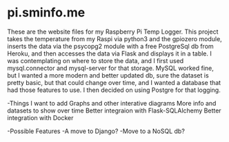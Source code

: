 # pi.sminfo.me

These are the website files for my Raspberry Pi Temp Logger.
This project takes the temperature from my Raspi via python3 and the gpiozero module, inserts the data via the psycopg2 module with a free PostgreSql db from Heroku, and then accesses the data via Flask and displays it in a table. I was contemplating on where to store the data, and I first used mysql.connector and mysql-server for that storage. MySQL worked fine, but I wanted a more modern and better updated db, sure the dataset is pretty basic, but that could change over time, and I wanted a database that had those features to use. I then decided on using Postgre for that logging.

-Things I want to add
  Graphs and other interative diagrams
  More info and datasets to show over time
  Better integraion with Flask-SQLAlchemy
  Better integration with Docker
  
 -Possible Features
  -A move to Django?
  -Move to a NoSQL db?
  
